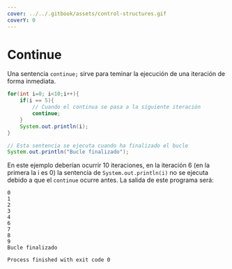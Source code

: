 ```yaml
---
cover: ../../.gitbook/assets/control-structures.gif
coverY: 0
---
```


# Continue

Una sentencia `continue;` sirve para teminar la ejecución de una iteración de forma inmediata.&#x20;

```java
for(int i=0; i<10;i++){
    if(i == 5){
        // Cuando el continua se pasa a la siguiente iteración
        continue;
    }
    System.out.println(i);
}

// Esta sentencia se ejecuta cuando ha finalizado el bucle
System.out.println("Bucle finalizado");
```

En este ejemplo deberían ocurrir 10 iteraciones, en la iteración 6 (en la primera la i es 0) la sentencia de `System.out.println(i)` no se ejecuta debido a que el `continue` ocurre antes. La salida de este programa será:

```
0
1
2
3
4
6
7
8
9
Bucle finalizado

Process finished with exit code 0
```

